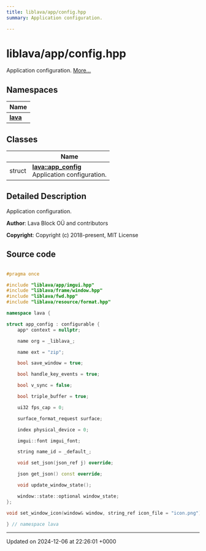 ```yaml
---
title: liblava/app/config.hpp
summary: Application configuration. 

---
```


# liblava/app/config.hpp

Application configuration.  [More...](#detailed-description)

## Namespaces

| Name           |
| -------------- |
| **[lava](/_doxybook/Namespaces/namespacelava.md)**  |

## Classes

|                | Name           |
| -------------- | -------------- |
| struct | **[lava::app_config](/_doxybook/Classes/structlava_1_1app__config.md)** <br>Application configuration.  |

## Detailed Description

Application configuration. 

**Author**: Lava Block OÜ and contributors 

**Copyright**: Copyright (c) 2018-present, MIT License 



## Source code

```cpp

#pragma once

#include "liblava/app/imgui.hpp"
#include "liblava/frame/window.hpp"
#include "liblava/fwd.hpp"
#include "liblava/resource/format.hpp"

namespace lava {

struct app_config : configurable {
    app* context = nullptr;

    name org = _liblava_;

    name ext = "zip";

    bool save_window = true;

    bool handle_key_events = true;

    bool v_sync = false;

    bool triple_buffer = true;

    ui32 fps_cap = 0;

    surface_format_request surface;

    index physical_device = 0;

    imgui::font imgui_font;

    string name_id = _default_;

    void set_json(json_ref j) override;

    json get_json() const override;

    void update_window_state();

    window::state::optional window_state;
};

void set_window_icon(window& window, string_ref icon_file = "icon.png");

} // namespace lava
```


-------------------------------

Updated on 2024-12-06 at 22:26:01 +0000
